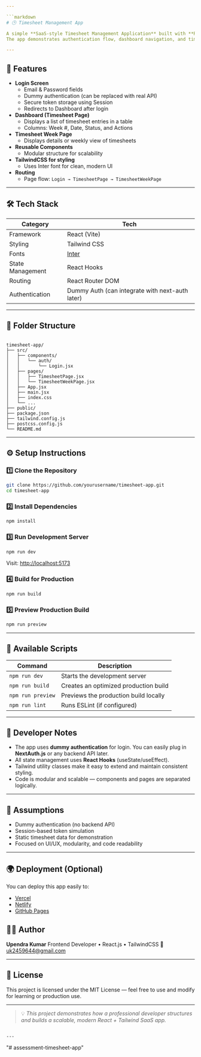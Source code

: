 ```yaml
---

```markdown
# 🕒 Timesheet Management App

A simple **SaaS-style Timesheet Management Application** built with **React.js**, **TypeScript (optional)**, and **Tailwind CSS**.  
The app demonstrates authentication flow, dashboard navigation, and timesheet management using reusable, scalable, and modular code — following top 1% development practices.

---
```


## 🚀 Features

- **Login Screen**
  - Email & Password fields
  - Dummy authentication (can be replaced with real API)
  - Secure token storage using Session
  - Redirects to Dashboard after login
- **Dashboard (Timesheet Page)**
  - Displays a list of timesheet entries in a table
  - Columns: Week #, Date, Status, and Actions
- **Timesheet Week Page**
  - Displays details or weekly view of timesheets
- **Reusable Components**
  - Modular structure for scalability
- **TailwindCSS for styling**
  - Uses Inter font for clean, modern UI
- **Routing**
  - Page flow: `Login → TimesheetPage → TimesheetWeekPage`

---

## 🛠️ Tech Stack

| Category | Tech |
|-----------|------|
| Framework | React (Vite) |
| Styling | Tailwind CSS |
| Fonts | [Inter](https://fonts.google.com/specimen/Inter) |
| State Management | React Hooks |
| Routing | React Router DOM |
| Authentication | Dummy Auth (can integrate with next-auth later) |

---

## 📁 Folder Structure

```

timesheet-app/
├── src/
│   ├── components/
│   │   └── auth/
│   │       └── Login.jsx
│   ├── pages/
│   │   ├── TimesheetPage.jsx
│   │   └── TimesheetWeekPage.jsx
│   ├── App.jsx
│   ├── main.jsx
│   ├── index.css
│   └── ...
├── public/
├── package.json
├── tailwind.config.js
├── postcss.config.js
└── README.md

````

---

## ⚙️ Setup Instructions

### 1️⃣ Clone the Repository
```bash
git clone https://github.com/yourusername/timesheet-app.git
cd timesheet-app
````

### 2️⃣ Install Dependencies

```bash
npm install
```

### 3️⃣ Run Development Server

```bash
npm run dev
```

Visit: [http://localhost:5173](http://localhost:5173)

### 4️⃣ Build for Production

```bash
npm run build
```

### 5️⃣ Preview Production Build

```bash
npm run preview
```

---

## 🧩 Available Scripts

| Command           | Description                           |
| ----------------- | ------------------------------------- |
| `npm run dev`     | Starts the development server         |
| `npm run build`   | Creates an optimized production build |
| `npm run preview` | Previews the production build locally |
| `npm run lint`    | Runs ESLint (if configured)           |

---

## 🧠 Developer Notes

* The app uses **dummy authentication** for login. You can easily plug in **NextAuth.js** or any backend API later.
* All state management uses **React Hooks** (useState/useEffect).
* Tailwind utility classes make it easy to extend and maintain consistent styling.
* Code is modular and scalable — components and pages are separated logically.

---

## 🧰 Assumptions

* Dummy authentication (no backend API)
* Session-based token simulation
* Static timesheet data for demonstration
* Focused on UI/UX, modularity, and code readability

---

## 🌍 Deployment (Optional)

You can deploy this app easily to:

* [Vercel](https://vercel.com/)
* [Netlify](https://www.netlify.com/)
* [GitHub Pages](https://pages.github.com/)

## 🧑‍💻 Author

**Upendra Kumar**
Frontend Developer • React.js • TailwindCSS
📧 [uk2459644@gmail.com](mailto:uk2459644@gmail.com)

---

## 🏁 License

This project is licensed under the MIT License — feel free to use and modify for learning or production use.

---

> 💡 *This project demonstrates how a professional developer structures and builds a scalable, modern React + Tailwind SaaS app.*

```

---

```
"# assessment-timesheet-app" 
